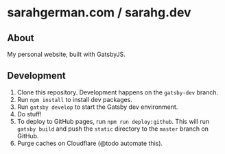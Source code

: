 # sarahgerman.com / sarahg.dev

## About

My personal website, built with GatsbyJS.

## Development

1. Clone this repository. Development happens on the `gatsby-dev` branch.
2. Run `npm install` to install dev packages.
3. Run `gatsby develop` to start the Gatsby dev environment.
4. Do stuff!
5. To deploy to GitHub pages, run `npm run deploy:github`. This will run `gatsby build`
and push the `static` directory to the `master` branch on GitHub.
6. Purge caches on Cloudflare (@todo automate this).

